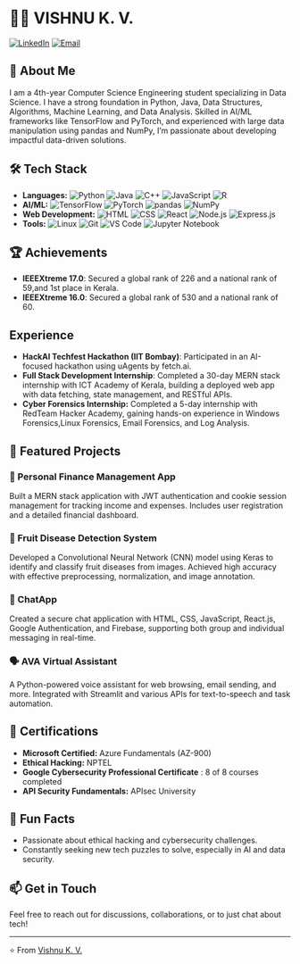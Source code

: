 # 👨‍💻 VISHNU K. V.

[![LinkedIn](https://img.shields.io/badge/LinkedIn-0077B5?style=for-the-badge&logo=linkedin&logoColor=white)](https://linkedin.com/in/vishnukv2349)
[![Email](https://img.shields.io/badge/Email-D14836?style=for-the-badge&logo=gmail&logoColor=white)](mailto:wishnukv2349@gmail.com)

## 🚀 About Me
I am a 4th-year Computer Science Engineering student specializing in Data Science. I have a strong foundation in Python, Java, Data Structures, Algorithms, Machine Learning, and Data Analysis. Skilled in AI/ML frameworks like TensorFlow and PyTorch, and experienced with large data manipulation using pandas and NumPy, I’m passionate about developing impactful data-driven solutions.

## 🛠️ Tech Stack
- **Languages:** ![Python](https://img.shields.io/badge/Python-3776AB?style=flat&logo=python&logoColor=white) ![Java](https://img.shields.io/badge/Java-007396?style=flat&logo=java&logoColor=white) ![C++](https://img.shields.io/badge/C++-00599C?style=flat&logo=c%2B%2B&logoColor=white) ![JavaScript](https://img.shields.io/badge/JavaScript-F7DF1E?style=flat&logo=javascript&logoColor=black) ![R](https://img.shields.io/badge/R-276DC3?style=flat&logo=r&logoColor=white)  
- **AI/ML:** ![TensorFlow](https://img.shields.io/badge/TensorFlow-FF6F00?style=flat&logo=tensorflow&logoColor=white) ![PyTorch](https://img.shields.io/badge/PyTorch-EE4C2C?style=flat&logo=pytorch&logoColor=white) ![pandas](https://img.shields.io/badge/pandas-150458?style=flat&logo=pandas&logoColor=white) ![NumPy](https://img.shields.io/badge/NumPy-013243?style=flat&logo=numpy&logoColor=white)  
- **Web Development:** ![HTML](https://img.shields.io/badge/HTML5-E34F26?style=flat&logo=html5&logoColor=white) ![CSS](https://img.shields.io/badge/CSS3-1572B6?style=flat&logo=css3&logoColor=white) ![React](https://img.shields.io/badge/React-20232A?style=flat&logo=react&logoColor=61DAFB) ![Node.js](https://img.shields.io/badge/Node.js-43853D?style=flat&logo=node-dot-js&logoColor=white) ![Express.js](https://img.shields.io/badge/Express.js-000000?style=flat&logo=express&logoColor=white)  
- **Tools:** ![Linux](https://img.shields.io/badge/Linux-FCC624?style=flat&logo=linux&logoColor=black) ![Git](https://img.shields.io/badge/Git-F05032?style=flat&logo=git&logoColor=white) ![VS Code](https://img.shields.io/badge/VS%20Code-007ACC?style=flat&logo=visual-studio-code&logoColor=white) ![Jupyter Notebook](https://img.shields.io/badge/Jupyter-F37626?style=flat&logo=jupyter&logoColor=white)

## 🏆 Achievements
- **IEEEXtreme 17.0**: Secured a global rank of 226 and a national rank of 59,and 1st place in Kerala.
- **IEEEXtreme 16.0**: Secured a global rank of 530 and a national rank of 60.
  
##  Experience
- **HackAI Techfest Hackathon (IIT Bombay)**: Participated in an AI-focused hackathon using uAgents by fetch.ai.
- **Full Stack Development Internship**: Completed a 30-day MERN stack internship with ICT Academy of Kerala, building a deployed web app with data fetching, state management, and RESTful APIs.
- **Cyber Forensics Internship:** Completed a 5-day internship with RedTeam Hacker Academy, gaining hands-on experience in Windows Forensics,Linux Forensics, Email Forensics, and Log Analysis.

## 🚗 Featured Projects

### 💸 Personal Finance Management App
Built a MERN stack application with JWT authentication and cookie session management for tracking income and expenses. Includes user registration and a detailed financial dashboard.

### 🍎 Fruit Disease Detection System
Developed a Convolutional Neural Network (CNN) model using Keras to identify and classify fruit diseases from images. Achieved high accuracy with effective preprocessing, normalization, and image annotation.

### 💬 ChatApp
Created a secure chat application with HTML, CSS, JavaScript, React.js, Google Authentication, and Firebase, supporting both group and individual messaging in real-time.

### 🗣️ AVA Virtual Assistant
A Python-powered voice assistant for web browsing, email sending, and more. Integrated with Streamlit and various APIs for text-to-speech and task automation.

## 📜 Certifications
- **Microsoft Certified:** Azure Fundamentals (AZ-900)  
- **Ethical Hacking:** NPTEL  
- **Google Cybersecurity Professional Certificate** : 8 of 8 courses completed  
- **API Security Fundamentals:** APIsec University  

## 🌟 Fun Facts
- Passionate about ethical hacking and cybersecurity challenges.
- Constantly seeking new tech puzzles to solve, especially in AI and data security.

## 📫 Get in Touch
Feel free to reach out for discussions, collaborations, or to just chat about tech!



---

⭐️ From [Vishnu K. V.](https://github.com/Vishnu-KV-23)
